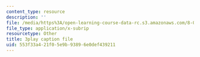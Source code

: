 ```yaml
---
content_type: resource
description: ''
file: /media/https%3A/open-learning-course-data-rc.s3.amazonaws.com/8-01sc-classical-mechanics-fall-2016/553f33a421f05e9b93896e0def439211_d2POYCmmM8A.vtt
file_type: application/x-subrip
resourcetype: Other
title: 3play caption file
uid: 553f33a4-21f0-5e9b-9389-6e0def439211
---
```

